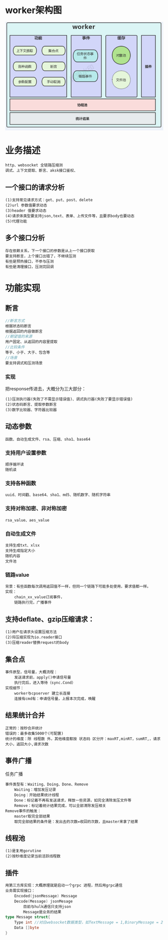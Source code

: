 # worker架构图
![Alt text](image.png)
# 业务描述
```
http、websocket 全链路压缩测
调式、上下文提取、断言、aksk接口鉴权、
```
## 一个接口的请求分析
```
(1)支持常见请求方式：get、put、post、delete
(2)url 参数值要求动态
(3)header 值要求动态 
(4)请求体类型要支持json,text、表单、上传文件等，且要求body也要动态
(5)代理功能
```
## 多个接口分析
```
存在依赖关系，下一个接口的参数是从上一个接口获取
要支持断言，上个接口出错了，不继续压测
有些是预热接口，不参与压测
有些是清理接口，压测完回调
```
# 功能实现
## 断言
```c
//断言方式
根据状态码断言
根据返回的内容做断言
//期望值的来源
用户固定、从返回的内容里提取
//比较条件
等于、小于、大于、包含等
//场景
要支持调式和压测场景
```
### 实现
把response传进去，大概分为三大部分：
```
(1)压测执行器(失败了不需显示错误值)、调式执行器(失败了要显示错误值)
(2)状态码断言、提取参数断言
(3)数字比较器、字符器比较器
```
## 动态参数
```
函数、自动生成文件、rsa、压缩、sha1、base64
```
### 支持用户设置参数
```
顺序循环读
随机读
```
### 支持各种函数
```
uuid、时间戳、base64、sha1、md5、随机数字、随机字符串
```
### 支持对称加密、非对称加密
```
rsa_value、aes_value
```
### 自动生成文件
```
支持生成txt、xlsx
支持生成指定大小
随机内容
文件池
```
### 链路value
```
背景：有些函数每次调用返回值不一样，但同一个链路下可能多处使用，要求值都一样。
实现：
    chain_xx_value订阅事件，
    链路执行完，广播事件
```

## 支持deflate、gzip压缩请求：
```
(1)用户在请求头设置压缩方法
(2)将压缩实现为io.reader接口
(3)压缩reader替换request的body
```

## 集合点
```
事件原型，信号量，大概流程：
    发送请求前，apply()申请信号量
    执行完后，进入等待（sync.Cond）
实现细节：
    worker与cpserver 建立长连接
    连接有cmd有：申请信号量，上报本次完成，唤醒
```

## 结果统计合并
```
正常的：按秒合并统计
错误的：最多收集5000个(可配置)
统计的维度：除 线程数 外，其他维度都按 状态码 区分开：maxRT,minRT，sumRT,，请求大小，返回大小,请求次数
```
## 事件广播
任务广播
```
事件类型有：Waiting、Doing、Done、Remove
    Waiting：增加发压记录
    Doing：开始结果统计线程
    Done：标记着不再有发送请求，释放一些资源，如完全清除发压文件等
    Remove：标记着统计结果完成，可以全部清除发压相关
Remove事件的触发：
    master取完全部结果
    取完全部结果的条件是：发出去的次数=收回的次数，且master来拿了结果
```
## 线程池
```
(1)是复用gorutine
(2)按秒维度记录当前活跃线程数
```
## 插件
```go
用第三方库实现：大概原理就是启动一个grpc 进程，然后用grpc通信
业务需实现接口：
    Encoded(jsonMessage) Message
    Decode(Message) jsonMesage
        目前与hulk通信只支持json
        Message是业务的结果
type Message struct{
    Type int //对应websocket数据类型，如TextMessage = 1,BinaryMessage = 2
    Data []byte
}
```